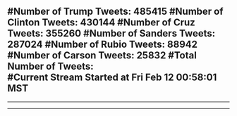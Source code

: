 #Number of Trump Tweets: 485415
#Number of Clinton Tweets: 430144
#Number of Cruz Tweets: 355260
#Number of Sanders Tweets: 287024
#Number of Rubio Tweets: 88942
#Number of Carson Tweets: 25832
#Total Number of Tweets:  
#Current Stream Started at Fri Feb 12 00:58:01 MST
---
---
---
